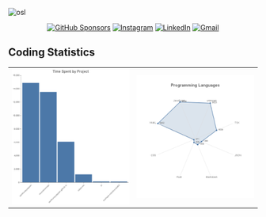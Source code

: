 ![osl](https://github.com/senthurayyappan/senthurayyappan/blob/156ec8bb5111b774835c0b3643ca6afc2aaa4623/oslsim.gif)

<div align="center">

  <a href="https://github.com/sponsors/senthurayyappan"><img alt="GitHub Sponsors" src="https://img.shields.io/github/sponsors/senthurayyappan"></a>
  <a href="https://www.instagram.com/senthurayyappan/"><img alt="Instagram" src="https://img.shields.io/badge/-Instagram-E1306C"></a>
  <a href="https://www.linkedin.com/in/imsenthur/"><img alt="LinkedIn" src="https://img.shields.io/badge/-LinkedIn-blue"></a>
  <a href="senthurayyappan@gmail.com"><img alt="Gmail" src="https://img.shields.io/badge/-Gmail-red"></a>
  
</div>

## Coding Statistics

<table>
  <tr>
    <td width="50%">
      <img src="./data/projects-chart.png" alt="Time Spent by Project" width="100%">
    </td>
    <td width="50%">
      <img src="./data/languages-chart.png" alt="Time Spent by Language" width="100%">
    </td>
  </tr>
</table>
